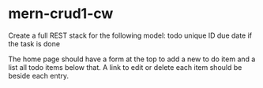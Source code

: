 # mern-crud1-cw

Create a full REST stack for the following model:
todo unique ID
due date
if the task is done

The home page should have a form at the top to add a new to do item and a list all todo items below that. A link to edit or delete each item should be beside each entry.
